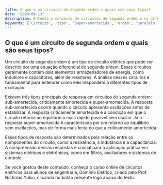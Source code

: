 ```yaml
---
title: O que é um circuito de segunda ordem e quais são seus tipos?
date: "2024-09-13"
description: Entenda o conceito de circuitos de segunda ordem e os diferentes tipos de resposta que eles podem apresentar.
keywords: ['Circuito', 'tipo', 'Super-amortecida', 'ordem', 'paralelo', 'sub-amortecida', 'Aplicação']
---
```


## O que é um circuito de segunda ordem e quais são seus tipos?

Um circuito de segunda ordem é um tipo de circuito elétrico que pode ser descrito por uma equação diferencial de segunda ordem. Esses circuitos geralmente contêm dois elementos armazenadores de energia, como indutores e capacitores, além de resistores. A análise desses circuitos é fundamental para entender como eles respondem a diferentes tipos de excitação.

Existem três tipos principais de resposta em circuitos de segunda ordem: sub-amortecida, criticamente amortecida e super-amortecida. A resposta sub-amortecida ocorre quando o circuito apresenta oscilações antes de estabilizar. A resposta criticamente amortecida é a condição em que o circuito retorna ao equilíbrio o mais rápido possível sem oscilar. Já a resposta super-amortecida é caracterizada por um retorno ao equilíbrio sem oscilações, mas de forma mais lenta do que a criticamente amortecida.

Esses tipos de resposta são determinados pela relação entre os componentes do circuito, como a resistência, a indutância e a capacitância. A compreensão dessas respostas é crucial para a aplicação prática em sistemas elétricos e eletrônicos, como em filtros, osciladores e sistemas de controle.

Se você gostou deste conteúdo, conheça o curso online de circuitos elétricos para alunos de engenharia, Domínio Elétrico, criado pelo Prof. Nicholas Yukio, clicando no botão presente logo abaixo do texto.